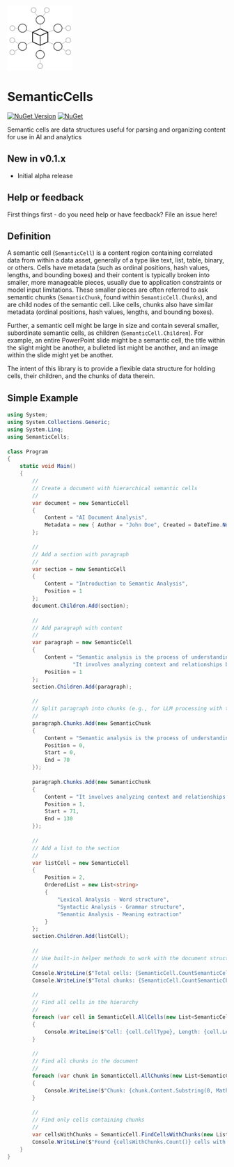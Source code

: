 <img src="https://github.com/jchristn/SemanticCells/blob/main/assets/logo.png?raw=true" alt="Logo" width="150" height="150"/>

# SemanticCells

[![NuGet Version](https://img.shields.io/nuget/v/SemanticCells.svg?style=flat)](https://www.nuget.org/packages/SemanticCells/) [![NuGet](https://img.shields.io/nuget/dt/SemanticCells.svg)](https://www.nuget.org/packages/SemanticCells) 

Semantic cells are data structures useful for parsing and organizing content for use in AI and analytics

## New in v0.1.x

- Initial alpha release

## Help or feedback

First things first - do you need help or have feedback?  File an issue here!

## Definition

A semantic cell (`SemanticCell`) is a content region containing correlated data from within a data asset, generally of a type like text, list, table, binary, or others.  Cells have metadata (such as ordinal positions, hash values, lengths, and bounding boxes) and their content is typically broken into smaller, more manageable pieces, usually due to application constraints or model input limitations.  These smaller pieces are often referred to ask semantic chunks (`SemanticChunk`, found within `SemanticCell.Chunks`), and are child nodes of the semantic cell.  Like cells, chunks also have similar metadata (ordinal positions, hash values, lengths, and bounding boxes).  

Further, a semantic cell might be large in size and contain several smaller, subordinate semantic cells, as children (`SemanticCell.Children`).  For example, an entire PowerPoint slide might be a semantic cell, the title within the slight might be another, a bulleted list might be another, and an image within the slide might yet be another.

The intent of this library is to provide a flexible data structure for holding cells, their children, and the chunks of data therein.

## Simple Example

```csharp
using System;
using System.Collections.Generic;
using System.Linq;
using SemanticCells;

class Program
{
    static void Main()
    {
        //
        // Create a document with hierarchical semantic cells
        //
        var document = new SemanticCell
        {
            Content = "AI Document Analysis",
            Metadata = new { Author = "John Doe", Created = DateTime.Now }
        };

        //
        // Add a section with paragraph
        //
        var section = new SemanticCell
        {
            Content = "Introduction to Semantic Analysis",
            Position = 1
        };
        document.Children.Add(section);

        //
        // Add paragraph with content
        //
        var paragraph = new SemanticCell
        {
            Content = "Semantic analysis is the process of understanding the meaning of text. " +
                     "It involves analyzing context and relationships between words.",
            Position = 1
        };
        section.Children.Add(paragraph);

        //
        // Split paragraph into chunks (e.g., for LLM processing with token limits)
        //
        paragraph.Chunks.Add(new SemanticChunk
        {
            Content = "Semantic analysis is the process of understanding the meaning of text.",
            Position = 0,
            Start = 0,
            End = 70
        });

        paragraph.Chunks.Add(new SemanticChunk
        {
            Content = "It involves analyzing context and relationships between words.",
            Position = 1,
            Start = 71,
            End = 130
        });

        //
        // Add a list to the section
        //
        var listCell = new SemanticCell
        {
            Position = 2,
            OrderedList = new List<string>
            {
                "Lexical Analysis - Word structure",
                "Syntactic Analysis - Grammar structure",
                "Semantic Analysis - Meaning extraction"
            }
        };
        section.Children.Add(listCell);

        //
        // Use built-in helper methods to work with the document structure
        //
        Console.WriteLine($"Total cells: {SemanticCell.CountSemanticCells(new List<SemanticCell> { document })}");
        Console.WriteLine($"Total chunks: {SemanticCell.CountSemanticChunks(new List<SemanticCell> { document })}");

        //
        // Find all cells in the hierarchy
        //
        foreach (var cell in SemanticCell.AllCells(new List<SemanticCell> { document }))
        {
            Console.WriteLine($"Cell: {cell.CellType}, Length: {cell.Length}");
        }

        //
        // Find all chunks in the document
        //
        foreach (var chunk in SemanticCell.AllChunks(new List<SemanticCell> { document }))
        {
            Console.WriteLine($"Chunk: {chunk.Content.Substring(0, Math.Min(40, chunk.Content.Length))}...");
        }

        //
        // Find only cells containing chunks
        //
        var cellsWithChunks = SemanticCell.FindCellsWithChunks(new List<SemanticCell> { document });
        Console.WriteLine($"Found {cellsWithChunks.Count()} cells with chunks");
    }
}
```

